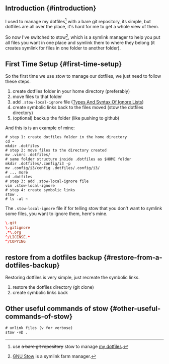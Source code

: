 
## Introduction {#introduction}

I used to manage my dotfiles[^fn:1] with a bare git repository, its simple, but dotfiles are all over the place, it's hard for me to get a whole view of them.

So now I've switched to stow[^fn:2], which is a symlink manager to help you put all files you want in one place and symlink them to where they belong (it creates symlink for files in one folder to another folder).


## First Time Setup {#first-time-setup}

So the first time we use stow to manage our dotfiles, we just need to follow these steps.

1.  create dotfiles folder in your home directory (preferably)
2.  move files to that folder
3.  add `.stow-local-ignore` file ([Types And Syntax Of Ignore Lists](https://www.gnu.org/software/stow/manual/html_node/Types-And-Syntax-Of-Ignore-Lists.html))
4.  create symbolic links back to the files moved (stow the dotfiles directory)
5.  (optional) backup the folder (like pushing to github)

And this is is an example of mine:

```shell
# step 1: create dotfiles folder in the home directory
cd ~
mkdir .dotfiles
# step 2: move files to the directory created
mv .vimrc .dotfiles/
# same folder structure inside .dotfiles as $HOME folder
mkdir .dotfiles/.config/i3 -p
mv .config/i3/config .dotfiles/.config/i3/
# ... more
cd .dotfiles
# step 3: add .stow-local-ignore file
vim .stow-local-ignore
# step 4: create symbolic links
stow .
# ls -al ~
```

The `.stow-local-ignore` file if for telling stow that you don't want to symlink some files, you want to ignore them, here's mine.

```conf
\.git
\.gitignore
.*\.org
^/LICENSE.*
^/COPYING
```


## restore from a dotfiles backup {#restore-from-a-dotfiles-backup}

Restoring dotfiles is very simple, just recreate the symbolic links.

1.  restore the dotfiles directory (git clone)
2.  create symbolic links back


## Other useful commands of stow {#other-useful-commands-of-stow}

```shell
# unlink files (v for verbose)
stow -vD .
```

[^fn:1]: use ~~a bare git repository~~ stow  to manage [my dotfiles](https://github.com/sky-bro/.dotfiles).
[^fn:2]: [GNU Stow](https://www.gnu.org/software/stow/) is a symlink farm manager.